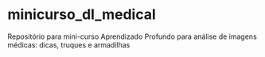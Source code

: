 # minicurso_dl_medical
Repositório para mini-curso Aprendizado Profundo para análise de imagens médicas: dicas, truques e armadilhas
